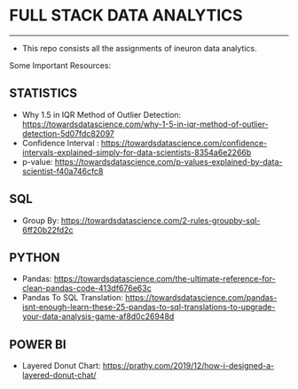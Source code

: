 # FULL STACK DATA ANALYTICS
---
* This repo consists all the assignments of ineuron data analytics.

Some Important Resources:
## STATISTICS
* Why 1.5 in IQR Method of Outlier Detection: <a>https://towardsdatascience.com/why-1-5-in-iqr-method-of-outlier-detection-5d07fdc82097</a>
* Confidence Interval : <a> https://towardsdatascience.com/confidence-intervals-explained-simply-for-data-scientists-8354a6e2266b </a>
* p-value: <a> https://towardsdatascience.com/p-values-explained-by-data-scientist-f40a746cfc8</a>

## SQL

* Group By: <a>https://towardsdatascience.com/2-rules-groupby-sql-6ff20b22fd2c </a>

## PYTHON

* Pandas: <a>https://towardsdatascience.com/the-ultimate-reference-for-clean-pandas-code-413df676e63c </a>
* Pandas To SQL Translation: <a>https://towardsdatascience.com/pandas-isnt-enough-learn-these-25-pandas-to-sql-translations-to-upgrade-your-data-analysis-game-af8d0c26948d</a>

## POWER BI

* Layered Donut Chart: <a> https://prathy.com/2019/12/how-i-designed-a-layered-donut-chat/</a>
